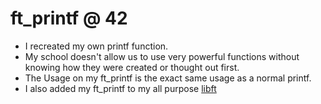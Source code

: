 # ft_printf @ 42

- I recreated my own printf function.
- My school doesn't allow us to use very powerful functions without knowing how they were created or thought out first.  
- The Usage on my ft_printf is the exact same usage as a normal printf.
- I also added my ft_printf to my all purpose [libft](https://github.com/KlimRadostev/Libft)
